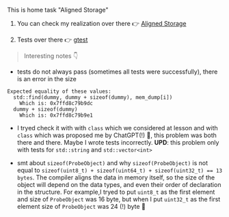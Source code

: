 This is home task  "Aligned Storage"

1) You can check my realization over there :point_right: [Aligned Storage](https://github.com/serikov1/AdvancedCpp/blob/main/firstLesson/alignedStorage/library.h)

2) Tests over there :point_right: [gtest](https://github.com/serikov1/AdvancedCpp/blob/main/firstLesson/testStorage/main.cpp)

> Interesting notes :point_down:
- tests do not always pass (sometimes all tests were successfully), there is an error in the size
```
Expected equality of these values:
  std::find(dummy, dummy + sizeof(dummy), mem_dump[i])
    Which is: 0x7ffd8c79b9dc
  dummy + sizeof(dummy)
    Which is: 0x7ffd8c79b9e1
```
- I tryed check it with with `class` which we considered at lesson and with `class` which was proposed me by ChatGPT(!) :rofl:, this problem was both there and there. Maybe I wrote tests incorrectly. **UPD**: this problem only with tests for `std::string`  and `std::vector<int>`

- smt about `sizeof(ProbeObject)` and why `sizeof(ProbeObject)` is not equal to `sizeof(uint8_t) + sizeof(uint64_t) + sizeof(uint32_t) == 13 bytes`.
The compiler aligns the data in memory itself, so the size of the object will depend on the data types, and even their order of declaration in the structure. For example,I tryed to put `uint8_t` as the first element and size of `ProbeObject` was 16 byte, but when I put `uint32_t` as the first element size of `ProbeObject` was 24 (!) byte :thinking:
